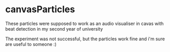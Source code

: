 canvasParticles
===============

These particles were supposed to work as an audio visualiser in cavas with beat detection in my second year of university

The experiment was not successful, but the particles work fine and i'm sure are useful to someone :) 

